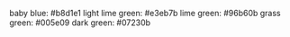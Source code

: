 
baby blue: #b8d1e1
light lime green: #e3eb7b
lime green: #96b60b
grass green: #005e09
dark green: #07230b
